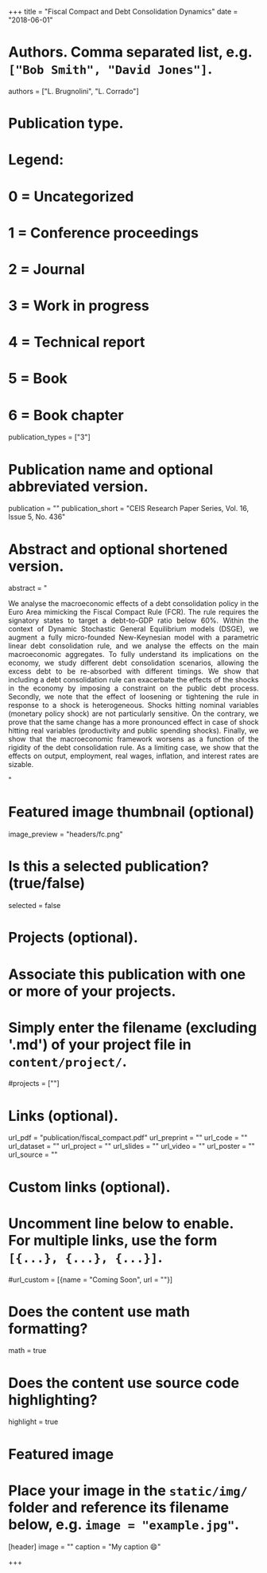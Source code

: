 +++
title = "Fiscal Compact and Debt Consolidation Dynamics"
date = "2018-06-01"

# Authors. Comma separated list, e.g. `["Bob Smith", "David Jones"]`.
authors = ["L. Brugnolini", "L. Corrado"]

# Publication type.
# Legend:
# 0 = Uncategorized
# 1 = Conference proceedings
# 2 = Journal
# 3 = Work in progress
# 4 = Technical report
# 5 = Book
# 6 = Book chapter
publication_types = ["3"]

# Publication name and optional abbreviated version.
publication = ""
publication_short = "CEIS Research Paper Series, Vol. 16, Issue 5, No. 436"

# Abstract and optional shortened version.
abstract = "<p style='text-align: justify;'> We analyse the macroeconomic effects of a debt consolidation policy in the Euro Area mimicking the Fiscal Compact Rule (FCR). The rule requires the signatory states to target a debt-to-GDP ratio below 60%. Within the context of Dynamic Stochastic General Equilibrium models (DSGE), we augment a fully micro-founded New-Keynesian model with a parametric linear debt consolidation rule, and we analyse the effects on the main macroeconomic aggregates. To fully understand its implications on the economy, we study different debt consolidation scenarios, allowing the excess debt to be re-absorbed with different timings. We show that including a debt consolidation rule can exacerbate the effects of the shocks in the economy by imposing a constraint on the public debt process. Secondly, we note that the effect of loosening or tightening the rule in response to a shock is heterogeneous. Shocks hitting nominal variables (monetary policy shock) are not particularly sensitive. On the contrary, we prove that the same change has a more pronounced effect in case of shock hitting real variables (productivity and public spending shocks). Finally, we show that the macroeconomic framework worsens as a function of the rigidity of the debt consolidation rule. As a limiting case, we show that the effects on output, employment, real wages, inflation, and interest rates are sizable. </p>"

# Featured image thumbnail (optional)
image_preview = "headers/fc.png"

# Is this a selected publication? (true/false)
selected = false

# Projects (optional).
#   Associate this publication with one or more of your projects.
#   Simply enter the filename (excluding '.md') of your project file in `content/project/`.
#projects = [""]

# Links (optional).
url_pdf = "publication/fiscal_compact.pdf"
url_preprint = ""
url_code = ""
url_dataset = ""
url_project = ""
url_slides = ""
url_video = ""
url_poster = ""
url_source = ""

# Custom links (optional).
#   Uncomment line below to enable. For multiple links, use the form `[{...}, {...}, {...}]`.
#url_custom = [{name = "Coming Soon", url = ""}]

# Does the content use math formatting?
math = true

# Does the content use source code highlighting?
highlight = true

# Featured image
# Place your image in the `static/img/` folder and reference its filename below, e.g. `image = "example.jpg"`.
[header]
image = ""
caption = "My caption :smile:"

+++
